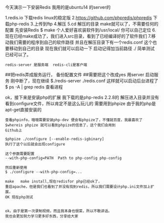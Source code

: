 今天演示一下安装Redis
我用的是ubuntu14 的server的

1.redis.io 下载redis linux的稳定版
2.https://github.com/phpredis/phpredis  下载php-redis
3.上传到ftp
4.解压
5.cd 解压的目录  make就可以了，不需要任何的配置
	先安装Redis
	$ make
	个人爱好喜欢装软件到/usr/local/ 你可以自己定位
6.现在已经make成功了，我们进入src目录，看到了已经编译好的了软件我们
7.移动我们需要的程序到自己的软件路径  并且在解压目录下有一个redis.conf 这个也要移动到自己的目录
	现在我们就可以启动一下
	启动记得加当前路径 ./
	简单测试
	已经可以了。

	redis-server 是服务端  redis-cli是客户端
##把redis弄成服务运行，
	备份配置文件
##需要把这个改成yes
	用server 启动服务
刚中断了，现在继续
	$./redis-server ./redis.conf
	这样就可以启动后台进程了
	$ ps -A | grep redis 查看进程

ok，接下来是安装php的扩展
	我下载的是php-redis 2.2.8的
	解压进入目录并没有看到configure文件，所以肯定不是这么玩儿的
	需要用到phpize
	由于我的php是apt-get直接安装的

	查看phpinfo，哦哦需要安装php-dev 便会有phpize了，不懂就百度，我最喜欢了
	$whereis phpize 就可以看到phpize的信息了，这个我们会用到
	Github上

	$phpize ./configure [--enable-redis-igbinary]
	执行了这个以后就会出现configure

	这个参数需要配置
	--with-php-config=PATH  Path to php-config php-config

	然后重新使用
	$ ./configure --with-php-config=...

	make   make install,现在redisfor php已经ok了，
	重启apache，但是我们也看到了并没有找到redis，所以我们需要设计php.ini文件加上扩展，
	OK 现在php测试


	ok，由于是第一次录制视频，而且我本身也很菜，所以不敢讲话。
	我也会更加努力学习更多好东西，分享给大家


